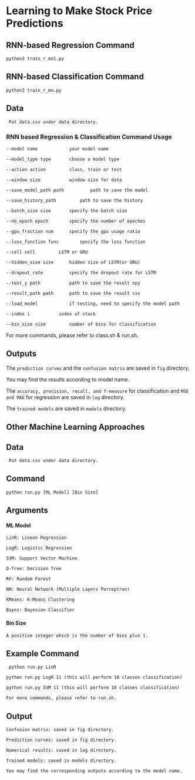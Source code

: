 # Learning to Make Stock Price Predictions

## RNN-based Regression Command
```
python3 train_r_mo1.py
```

## RNN-based Classification Command
```
python3 train_r_mo.py
```

## Data
``` Put data.csv under data directory.```

### RNN based Regression & Classification Command Usage
```
--model name			your model name

--model_type type		choose a model type

--action action			class, train or test

--window size			window size for data

--save_model_path path	        path to save the model

--save_history_path 		path to save the history

--batch_size size		specify the batch size

--nb_epoch epoch		specify the number of epoches

--gpu_fraction num		specify the gpu usage ratio

--loss_function func		specify the loss function

--cell cell			LSTM or GRU

--hidden_size size		hidden size of LSTM(or GRU)

--dropout_rate 			specify the dropout rate for LSTM

--test_y path			path to save the result npy

--result_path path		path to save the result csv

--load_model 			if testing, need to specify the model path

--index i			index of stock

--bin_size size			number of bins for classification	
```
For more commands, please refer to class.sh & run.sh.

## Outputs
The ```prediction curves``` and the ```confusion matrix``` are saved in ```fig``` directory.

You may find the results according to model name.

The ```accuracy, precision, recall, and f-measure``` for classification and ```MSE and MAE``` for regression are saved in ```log``` directory.

The ```trained models``` are saved in ```models``` directory.


## Other Machine Learning Approaches

## Data
``` Put data.csv under data directory.```

## Command
```python run.py [ML Model] [Bin Size]```

## Arguments
#### ML Model
```
LinR: Linean Regression

LogR: Logistic Regression

SVM: Support Vector Machine

D-Tree: Decision Tree

RF: Random Forest

NN: Neural Network (Multiple Layers Perceptron)

KMeans: K-Means Clustering

Bayes: Bayesian Classifier
```

#### Bin Size
```
A positive integer which is the number of bins plus 1.
```

## Example Command
```
 python run.py LinR
    
python run.py LogR 11 (this will perform 10 classes classification)
    
python run.py SVM 11 (this will perform 10 classes classification)

For more commands, please refer to run.sh.
```

## Output
```
Confusion matrix: saved in fig directory.
    
Prediction curves: saved in fig directory.
    
Numerical results: saved in log directory.
    
Trained models: saved in models directory.
    
You may find the corresponding outputs according to the model name.
```
